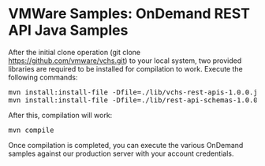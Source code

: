 # VMWare Samples: OnDemand REST API Java Samples


After the initial clone operation (git clone https://github.com/vmware/vchs.git) to your local
system, two provided libraries are required to be installed for compilation to work. Execute the
following commands:

<pre>
mvn install:install-file -Dfile=./lib/vchs-rest-apis-1.0.0.jar -DgroupId=com.vmware.vchs -DartifactId=vchs-rest-apis -Dversion=1.0.0 -Dpackaging=jar
mvn install:install-file -Dfile=./lib/rest-api-schemas-1.0.0.jar -DgroupId=com.vmware.vcloud -DartifactId=rest-api-schemas -Dversion=1.0.0 -Dpackaging=jar
</pre>

After this, compilation will work:

<pre>
mvn compile
</pre>

Once compilation is completed, you can execute the various OnDemand samples against our production
server with your account credentials.
